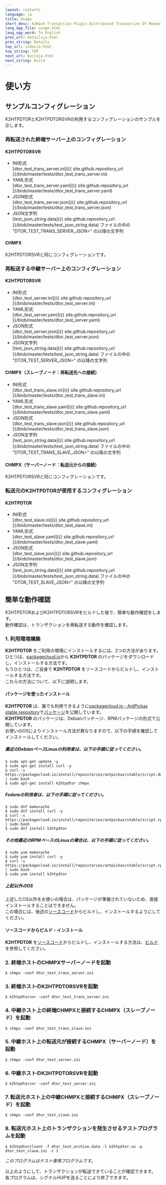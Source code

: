 ```yaml
---
layout: contents
language: ja
title: Usage
short_desc: K2Hash Transaction Plugin Distributed Transaction Of Repeater
lang_opp_file: usage.html
lang_opp_word: To English
prev_url: detailsja.html
prev_string: Details
top_url: indexja.html
top_string: TOP
next_url: buildja.html
next_string: Build
---
```


# 使い方

## サンプルコンフィグレーション
K2HTPDTORとK2HTPDTORSVRの利用するコンフィグレーションのサンプルを示します。

### 再転送された終端サーバー上のコンフィグレーション
#### K2HTPDTORSVR
- INI形式  
[dtor_test_trans_server.ini]({{ site.github.repository_url }}/blob/master/tests/dtor_test_trans_server.ini)
- YAML形式  
[dtor_test_trans_server.yaml]({{ site.github.repository_url }}/blob/master/tests/dtor_test_trans_server.yaml)
- JSON形式  
[dtor_test_trans_server.json]({{ site.github.repository_url }}/blob/master/tests/dtor_test_trans_server.json)
- JSON文字列  
[test_json_string.data]({{ site.github.repository_url }}/blob/master/tests/test_json_string.data) ファイルの中の "DTOR_TEST_TRANS_SERVER_JSON=" の以降の文字列

#### CHMPX
K2HTPDTORSVRと同じコンフィグレーションです。

### 再転送する中継サーバー上のコンフィグレーション
#### K2HTPDTORSVR
- INI形式  
[dtor_test_server.ini]({{ site.github.repository_url }}/blob/master/tests/dtor_test_server.ini)
- YAML形式  
[dtor_test_server.yaml]({{ site.github.repository_url }}/blob/master/tests/dtor_test_server.yaml)
- JSON形式  
[dtor_test_server.json]({{ site.github.repository_url }}/blob/master/tests/dtor_test_server.json)
- JSON文字列  
[test_json_string.data]({{ site.github.repository_url }}/blob/master/tests/test_json_string.data) ファイルの中の "DTOR_TEST_SERVER_JSON=" の以降の文字列

#### CHMPX（スレーブノード：再転送先への接続）
- INI形式  
[dtor_test_trans_slave.ini]({{ site.github.repository_url }}/blob/master/tests/dtor_test_trans_slave.ini)
- YAML形式  
[dtor_test_trans_slave.yaml]({{ site.github.repository_url }}/blob/master/tests/dtor_test_trans_slave.yaml)
- JSON形式  
[dtor_test_trans_slave.json]({{ site.github.repository_url }}/blob/master/tests/dtor_test_trans_slave.json)
- JSON文字列  
[test_json_string.data]({{ site.github.repository_url }}/blob/master/tests/test_json_string.data) ファイルの中の "DTOR_TEST_TRANS_SLAVE_JSON=" の以降の文字列

#### CHMPX（サーバーノード：転送元からの接続）
K2HTPDTORSVRと同じコンフィグレーションです。

### 転送元のK2HTPDTORが使用するコンフィグレーション
#### K2HTPDTOR
- INI形式  
[dtor_test_slave.ini]({{ site.github.repository_url }}/blob/master/tests/dtor_test_slave.ini)
- YAML形式  
[dtor_test_slave.yaml]({{ site.github.repository_url }}/blob/master/tests/dtor_test_slave.yaml)
- JSON形式  
[dtor_test_slave.json]({{ site.github.repository_url }}/blob/master/tests/dtor_test_slave.json)
- JSON文字列  
[test_json_string.data]({{ site.github.repository_url }}/blob/master/tests/test_json_string.data) ファイルの中の "DTOR_TEST_SLAVE_JSON=" の以降の文字列

## 簡単な動作確認
K2HTPDTORおよびK2HTPDTORSVRをビルドした後で、簡単な動作確認をします。  
動作確認は、トランザクションを再転送する動作を確認します。

### 1. 利用環境構築

**K2HTPDTOR** をご利用の環境にインストールするには、2つの方法があります。  
ひとつは、[packagecloud.io](https://packagecloud.io/)から **K2HTPDTOR** のパッケージをダウンロードし、インストールする方法です。  
もうひとつは、ご自身で **K2HTPDTOR** をソースコードからビルドし、インストールする方法です。  
これらの方法について、以下に説明します。

#### パッケージを使ったインストール
**K2HTPDTOR** は、誰でも利用できるように[packagecloud.io - AntPickax stable repository](https://packagecloud.io/antpickax/stable/)で[パッケージ](https://packagecloud.io/app/antpickax/stable/search?q=k2htpdtor)を公開しています。  
**K2HTPDTOR** のパッケージは、Debianパッケージ、RPMパッケージの形式で公開しています。  
お使いのOSによりインストール方法が異なりますので、以下の手順を確認してインストールしてください。  

##### 最近のDebianベースLinuxの利用者は、以下の手順に従ってください。
```
$ sudo apt-get update -y
$ sudo apt-get install curl -y
$ curl -s https://packagecloud.io/install/repositories/antpickax/stable/script.deb.sh | sudo bash
$ sudo apt-get install k2htpdtor chmpx
```

##### Fedoraの利用者は、以下の手順に従ってください。
```
$ sudo dnf makecache
$ sudo dnf install curl -y
$ curl -s https://packagecloud.io/install/repositories/antpickax/stable/script.rpm.sh | sudo bash
$ sudo dnf install k2htpdtor
```

##### その他最近のRPMベースのLinuxの場合は、以下の手順に従ってください。
```
$ sudo yum makecache
$ sudo yum install curl -y
$ curl -s https://packagecloud.io/install/repositories/antpickax/stable/script.rpm.sh | sudo bash
$ sudo yum install k2htpdtor
```

##### 上記以外のOS
上述したOS以外をお使いの場合は、パッケージが準備されていないため、直接インストールすることはできません。  
この場合には、後述の[ソースコード](https://github.com/yahoojapan/k2htp_dtor)からビルドし、インストールするようにしてください。

#### ソースコードからビルド・インストール
**K2HTPDTOR** を[ソースコード](https://github.com/yahoojapan/k2htp_dtor)からビルドし、インストールする方法は、[ビルド](https://k2htpdtor.antpick.ax/buildja.html)を参照してください。

### 2. 終端ホストのCHMPXサーバーノードを起動
```
$ chmpx -conf dtor_test_trans_server.ini
```

### 3. 終端ホストのK2HTPDTORSVRを起動
```
$ k2htpdtorsvr -conf dtor_test_trans_server.ini
```

### 4. 中継ホスト上の終端CHMPXと接続するCHMPX（スレーブノード）を起動
```
$ chmpx -conf dtor_test_trans_slave.ini
```

### 5. 中継ホスト上の転送元が接続するCHMPX（サーバーノード）を起動
```
$ chmpx -conf dtor_test_server.ini
```

### 6. 中継ホストのK2HTPDTORSVRを起動
```
$ k2htpdtorsvr -conf dtor_test_server.ini
```

### 7. 転送元ホスト上の中継CHMPXと接続するCHMPX（スレーブノード）を起動
```
$ chmpx -conf dtor_test_slave.ini
```

### 8. 転送元ホスト上のトランザクションを発生させるテストプログラムを起動
```
$ k2htpdtorclient -f dtor_test_archive.data -l k2htpdtor.so -p dtor_test_slave.ini -c 1
```
_このプログラムはテスト専用プログラムです。_

以上のようにして、トランザクションが転送できていることが確認できます。
各プログラムは、シグナルHUPを送ることにより終了できます。
